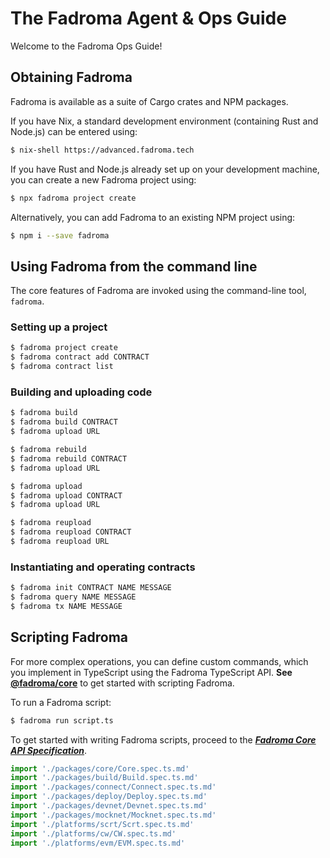 # The Fadroma Agent & Ops Guide

Welcome to the Fadroma Ops Guide!

## Obtaining Fadroma

Fadroma is available as a suite of Cargo crates and NPM packages.

If you have Nix, a standard development environment (containing Rust and Node.js)
can be entered using:

```sh
$ nix-shell https://advanced.fadroma.tech
```

If you have Rust and Node.js already set up on your development machine,
you can create a new Fadroma project using:

```sh
$ npx fadroma project create
```

Alternatively, you can add Fadroma to an existing NPM project using:

```sh
$ npm i --save fadroma
```

## Using Fadroma from the command line

The core features of Fadroma are invoked using the command-line tool, `fadroma`.

### Setting up a project

```sh
$ fadroma project create
$ fadroma contract add CONTRACT
$ fadroma contract list
```

### Building and uploading code

```sh
$ fadroma build
$ fadroma build CONTRACT
$ fadroma upload URL

$ fadroma rebuild
$ fadroma rebuild CONTRACT
$ fadroma upload URL

$ fadroma upload
$ fadroma upload CONTRACT
$ fadroma upload URL

$ fadroma reupload
$ fadroma reupload CONTRACT
$ fadroma reupload URL
```

### Instantiating and operating contracts

```sh
$ fadroma init CONTRACT NAME MESSAGE
$ fadroma query NAME MESSAGE
$ fadroma tx NAME MESSAGE
```

## Scripting Fadroma

For more complex operations, you can define custom commands, which you implement in TypeScript
using the Fadroma TypeScript API. **See [@fadroma/core](packages/core/Core.spec.ts.md)** to get
started with scripting Fadroma.

To run a Fadroma script:

```sh
$ fadroma run script.ts
```

To get started with writing Fadroma scripts,
proceed to the [***Fadroma Core API Specification***](./packages/core/Core.spec.ts.md).

```typescript
import './packages/core/Core.spec.ts.md'
import './packages/build/Build.spec.ts.md'
import './packages/connect/Connect.spec.ts.md'
import './packages/deploy/Deploy.spec.ts.md'
import './packages/devnet/Devnet.spec.ts.md'
import './packages/mocknet/Mocknet.spec.ts.md'
import './platforms/scrt/Scrt.spec.ts.md'
import './platforms/cw/CW.spec.ts.md'
import './platforms/evm/EVM.spec.ts.md'
```
